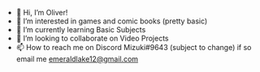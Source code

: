 - 👋 Hi, I’m Oliver!
- 👀 I’m interested in games and comic books (pretty basic)   
- 🌱 I’m currently learning Basic Subjects
- 💞️ I’m looking to collaborate on Video Projects 
- 📫 How to reach me on Discord Mizuki#9643 (subject to change) if so email me emeraldlake12@gmail.com

<!---
MizukiiQ/MizukiiQ is a ✨ special ✨ repository because its `README.md` (this file) appears on your GitHub profile.
You can click the Preview link to take a look at your changes.
--->

